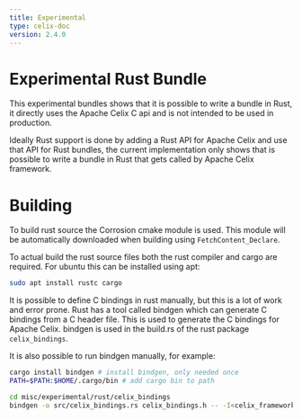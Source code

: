 ```yaml
---
title: Experimental
type: celix-doc
version: 2.4.0
---
```


<!--
Licensed to the Apache Software Foundation (ASF) under one or more
contributor license agreements.  See the NOTICE file distributed with
this work for additional information regarding copyright ownership.
The ASF licenses this file to You under the Apache License, Version 2.0
(the "License"); you may not use this file except in compliance with
the License.  You may obtain a copy of the License at
   
    http://www.apache.org/licenses/LICENSE-2.0

Unless required by applicable law or agreed to in writing, software
distributed under the License is distributed on an "AS IS" BASIS,
WITHOUT WARRANTIES OR CONDITIONS OF ANY KIND, either express or implied.
See the License for the specific language governing permissions and
limitations under the License.
-->

# Experimental Rust Bundle 

This experimental bundles shows that it is possible to write a bundle in Rust, it directly uses the Apache Celix C api 
and is not intended to be used in production.

Ideally Rust support is done by adding a Rust API for Apache Celix and use that API for Rust bundles, the current
implementation only shows that is possible to write a bundle in Rust that gets called by Apache Celix framework. 

# Building

To build rust source the Corrosion cmake module is used. This module will be automatically downloaded when building 
using `FetchContent_Declare`.

To actual build the rust source files both the rust compiler and cargo are required. For ubuntu this can be installed
using apt:
```bash
sudo apt install rustc cargo
```
It is possible to define C bindings in rust manually, but this is a lot of work and error prone. Rust has a tool called
bindgen which can generate C bindings from a C header file. This is used to generate the C bindings for Apache Celix.
bindgen is used in the build.rs of the rust package `celix_bindings`.

It is also possible to run bindgen manually, for example:
```bash
cargo install bindgen # install bindgen, only needed once
PATH=$PATH:$HOME/.cargo/bin # add cargo bin to path

cd misc/experimental/rust/celix_bindings
bindgen -o src/celix_bindings.rs celix_bindings.h -- -I<celix_framework_include_dir> -I<celix_utils_include_dir>
```
